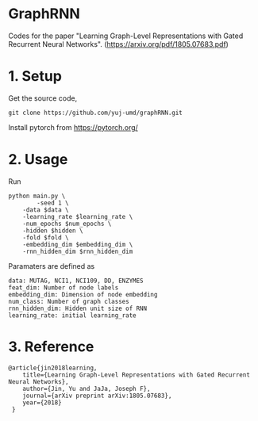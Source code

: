 # GraphRNN
Codes for the paper "Learning Graph-Level Representations with Gated Recurrent Neural Networks". (https://arxiv.org/pdf/1805.07683.pdf)

# 1. Setup

Get the source code,

    git clone https://github.com/yuj-umd/graphRNN.git

Install pytorch from https://pytorch.org/

# 2. Usage

Run

    python main.py \
            -seed 1 \
		-data $data \
		-learning_rate $learning_rate \
		-num_epochs $num_epochs \
		-hidden $hidden \
		-fold $fold \
		-embedding_dim $embedding_dim \
		-rnn_hidden_dim $rnn_hidden_dim 

Paramaters are defined as

    data: MUTAG, NCI1, NCI109, DD, ENZYMES
    feat_dim: Number of node labels
    embedding_dim: Dimension of node embedding
    num_class: Number of graph classes
    rnn_hidden_dim: Hidden unit size of RNN
    learning_rate: initial learning_rate



# 3. Reference
    @article{jin2018learning,
        title={Learning Graph-Level Representations with Gated Recurrent Neural Networks},
        author={Jin, Yu and JaJa, Joseph F},
        journal={arXiv preprint arXiv:1805.07683},
        year={2018}
     }
